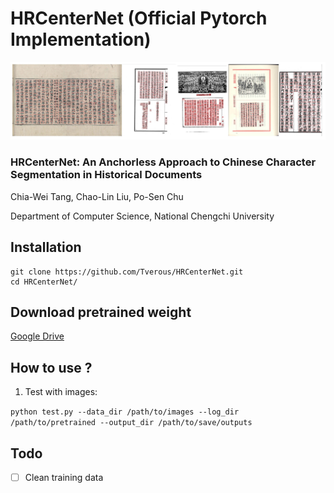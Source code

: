 # HRCenterNet (Official Pytorch Implementation)

![results](https://github.com/Tverous/HRCenterNet/blob/main/images/results.JPG)

### HRCenterNet: An Anchorless Approach to Chinese Character Segmentation in Historical Documents
Chia-Wei Tang, Chao-Lin Liu, Po-Sen Chu

Department of Computer Science, National Chengchi University

## Installation
```
git clone https://github.com/Tverous/HRCenterNet.git
cd HRCenterNet/
```
## Download pretrained weight

[Google Drive](https://drive.google.com/file/d/1EM00B9mh9jb8byEl0vLFtcfF_FdI65SH/view?usp=sharing)

## How to use ?

1) Test with images:

`python test.py --data_dir /path/to/images --log_dir /path/to/pretrained --output_dir /path/to/save/outputs`

## Todo
- [ ] Clean training data
